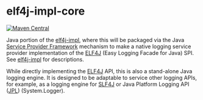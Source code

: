 # elf4j-impl-core

[![Maven Central](https://img.shields.io/maven-central/v/io.github.elf4j/elf4j-impl-core.svg?label=Maven%20Central)](https://central.sonatype.com/search?smo=true&q=pkg%253Amaven%252Fio.github.elf4j%252Felf4j-impl-core)

Java portion of the [elf4j-impl](https://github.com/elf4j/elf4j-impl), where this will be packaged via the
Java [Service Provider Framework](https://docs.oracle.com/javase/8/docs/api/java/util/ServiceLoader.html) mechanism to
make a native logging service provider implementation of the [ELF4J](https://github.com/elf4j/) (Easy Logging Facade for
Java) SPI. See [elf4j-impl](https://github.com/elf4j/elf4j-impl) for descriptions.

While directly implementing the [ELF4J](https://github.com/elf4j/elf4j) API, this is also a stand-alone Java logging
engine. It is designed to be adaptable to service other logging APIs, for example, as a logging engine
for [SLF4J](https://github.com/elf4j/slf4j-elf4j) or Java Platform Logging
API ([JPL](https://github.com/elf4j/jpl-elf4j)) (System.Logger).